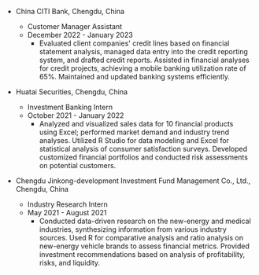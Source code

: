- China CITI Bank, Chengdu, China
  - Customer Manager Assistant
  - December 2022 - January 2023
    - Evaluated client companies' credit lines based on financial statement analysis, managed data entry into the credit reporting system, and drafted credit reports.
Assisted in financial analyses for credit projects, achieving a mobile banking utilization rate of 65%.
Maintained and updated banking systems efficiently.


- Huatai Securities, Chengdu, China 
    - Investment Banking Intern
    - October 2021 - January 2022
      - Analyzed and visualized sales data for 10 financial products using Excel; performed market demand and industry trend analyses.
Utilized R Studio for data modeling and Excel for statistical analysis of consumer satisfaction surveys.
Developed customized financial portfolios and conducted risk assessments on potential customers.
      

- Chengdu Jinkong-development Investment Fund Management Co., Ltd., Chengdu, China
    - Industry Research Intern
    - May 2021 - August 2021
        - Conducted data-driven research on the new-energy and medical industries, synthesizing information from various industry sources.
Used R for comparative analysis and ratio analysis on new-energy vehicle brands to assess financial metrics.
Provided investment recommendations based on analysis of profitability, risks, and liquidity.

